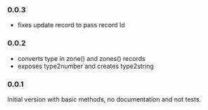 ### 0.0.3

- fixes update record to pass record Id

### 0.0.2

- converts type in zone() and zones() records
- exposes type2number and creates type2string

### 0.0.1

Initial version with basic methods, no documentation and not tests.
